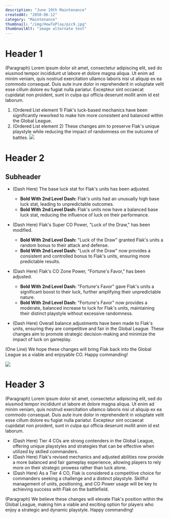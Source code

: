```yaml
---
description: "June 19th Maintenance"
createdAt: "2050-06-12"
category: "Maintenance"
thumbnail: "/img/HowToPlay/pic9.jpg"
thumbnailAlt: "image alternate text"
---
```


# Header 1

(Paragraph) Lorem ipsum dolor sit amet, consectetur adipiscing elit, sed do eiusmod tempor incididunt ut labore et dolore magna aliqua. Ut enim ad minim veniam, quis nostrud exercitation ullamco laboris nisi ut aliquip ex ea commodo consequat. Duis aute irure dolor in reprehenderit in voluptate velit esse cillum dolore eu fugiat nulla pariatur. Excepteur sint occaecat cupidatat non proident, sunt in culpa qui officia deserunt mollit anim id est laborum.

1. (Ordered List element 1) Flak's luck-based mechanics have been significantly reworked to make him more consistent and balanced within the Global League.
2. (Ordered List element 2) These changes aim to preserve Flak's unique playstyle while reducing the impact of randomness on the outcome of battles.
   ![](https://149455152.v2.pressablecdn.com/wp-content/uploads/2023/04/Switch_Advance_Wars1_2Re-BootCamp_screen_01_png_jpgcopy.jpg)

# Header 2

## Subheader

- (Dash Here) The base luck stat for Flak's units has been adjusted.

  - **Bold With 2nd Level Dash:** Flak's units had an unusually high base luck stat, leading to unpredictable outcomes.
  - **Bold With 2nd Level Dash:** Flak's units now have a balanced base luck stat, reducing the influence of luck on their performance.

- (Dash Here) Flak's Super CO Power, "Luck of the Draw," has been modified.

  - **Bold With 2nd Level Dash:** "Luck of the Draw" granted Flak's units a random bonus to their attack and defense.
  - **Bold With 2nd Level Dash:** "Luck of the Draw" now provides a consistent and controlled bonus to Flak's units, ensuring more predictable results.

- (Dash Here) Flak's CO Zone Power, "Fortune's Favor," has been adjusted.

  - **Bold With 2nd Level Dash:** "Fortune's Favor" gave Flak's units a significant boost to their luck, further amplifying their unpredictable nature.
  - **Bold With 2nd Level Dash:** "Fortune's Favor" now provides a moderate, balanced increase to luck for Flak's units, maintaining their distinct playstyle without excessive randomness.

- (Dash Here) Overall balance adjustments have been made to Flak's units, ensuring they are competitive and fair in the Global League. These changes aim to promote strategic decision-making and minimize the impact of luck on gameplay.

(One Line) We hope these changes will bring Flak back into the Global League as a viable and enjoyable CO. Happy commanding!

![](https://oyster.ignimgs.com/mediawiki/apis.ign.com/advance-wars-dual-strike/0/0b/Tutorial.jpg)

# Header 3

(Paragraph) Lorem ipsum dolor sit amet, consectetur adipiscing elit, sed do eiusmod tempor incididunt ut labore et dolore magna aliqua. Ut enim ad minim veniam, quis nostrud exercitation ullamco laboris nisi ut aliquip ex ea commodo consequat. Duis aute irure dolor in reprehenderit in voluptate velit esse cillum dolore eu fugiat nulla pariatur. Excepteur sint occaecat cupidatat non proident, sunt in culpa qui officia deserunt mollit anim id est laborum.

- (Dash Here) Tier 4 COs are strong contenders in the Global League, offering unique playstyles and strategies that can be effective when utilized by skilled commanders.
- (Dash Here) Flak's revised mechanics and adjusted abilities now provide a more balanced and fair gameplay experience, allowing players to rely more on their strategic prowess rather than luck alone.
- (Dash Here) As a Tier 4 CO, Flak is considered a competitive choice for commanders seeking a challenge and a distinct playstyle. Skillful management of units, positioning, and CO Power usage will be key to achieving success with Flak on the battlefield.

(Paragraph) We believe these changes will elevate Flak's position within the Global League, making him a viable and exciting option for players who enjoy a strategic and dynamic playstyle. Happy commanding!
